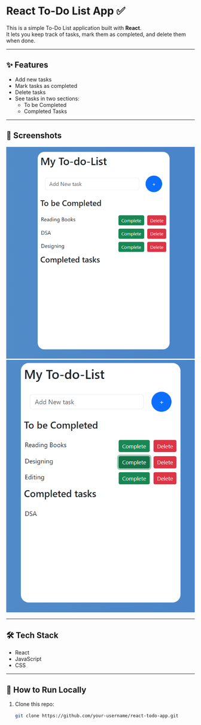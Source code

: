# React To-Do List App ✅

This is a simple To-Do List application built with **React**.  
It lets you keep track of tasks, mark them as completed, and delete them when done.  

---

## ✨ Features
- Add new tasks
- Mark tasks as completed
- Delete tasks
- See tasks in two sections:
  - To be Completed
  - Completed Tasks

---

## 📸 Screenshots

![App Screenshot](./src/Components/image1.png)
![App Screenshot](./src/Components/image.png)

---

## 🛠️ Tech Stack
- React
- JavaScript
- CSS

---

## 🚀 How to Run Locally
1. Clone this repo:
   ```bash
   git clone https://github.com/your-username/react-todo-app.git
